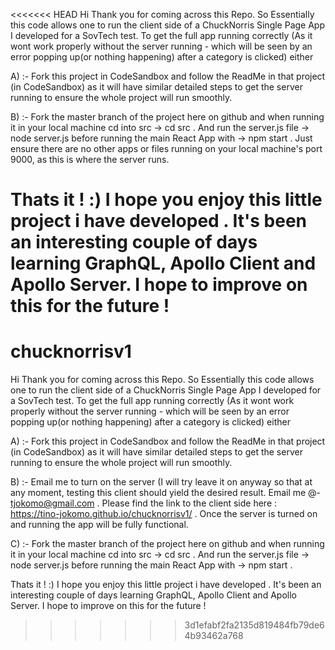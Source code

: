 <<<<<<< HEAD
Hi Thank you for coming across this Repo. So Essentially this code allows one to run the client side of a ChuckNorris Single Page App I developed for a SovTech test. To get the full app running correctly (As it wont work properly without the server running - which will be seen by an error popping up(or nothing happening) after a category is clicked) either

A) :- Fork this project in CodeSandbox and follow the ReadMe in that project (in CodeSandbox) as it will have similar detailed steps to get the server running to ensure the whole project will run smoothly.

B) :- Fork the master branch of the project here on github and when running it in your local machine cd into src -> cd src . And run the server.js file -> node server.js before running the main React App with -> npm start . Just ensure there are no other apps or files running on your local machine's port 9000, as this is where the server runs.

Thats it ! :) I hope you enjoy this little project i have developed . It's been an interesting couple of days learning GraphQL, Apollo Client and Apollo Server. I hope to improve on this for the future !
=======
# chucknorrisv1

Hi Thank you for coming across this Repo. So Essentially this code allows one to run the client side of a ChuckNorris Single Page App I developed for a SovTech test.
To get the full app running correctly (As it wont work properly without the server running - which will be seen by an error popping up(or nothing happening) after a category is clicked)
either 

A) :- Fork this project in CodeSandbox and follow the ReadMe in that project (in CodeSandbox) as it will have similar detailed steps to get the server running to ensure the whole project will run smoothly.

B) :- Email me to turn on the server (I will try leave it on anyway so that at any moment, testing this client should yield the desired result. Email me @- tjokomo@gmail.com . Please find the link to the client side here : https://tino-jokomo.github.io/chucknorrisv1/ . Once the server is turned on and running the app will be fully functional.

C) :-  Fork the master branch of the project here on github and when running it in your local machine cd into src -> cd src . And run the server.js file -> node server.js before running the main React App with -> npm start .

Thats it ! :) I hope you enjoy this little project i have developed . It's been an interesting couple of days learning GraphQL, Apollo Client and Apollo Server. I hope to improve on this for the future !
>>>>>>> 3d1efabf2fa2135d819484fb79de64b93462a768
